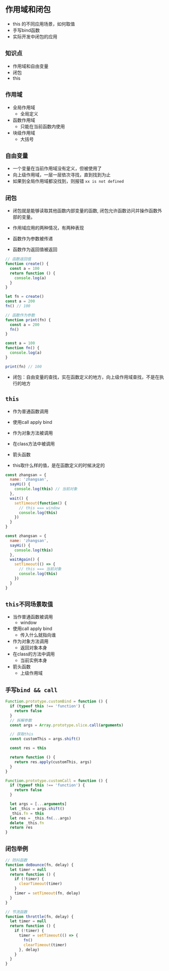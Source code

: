 # `作用域和闭包`

* this 的不同应用场景，如何取值
* 手写bind函数
* 实际开发中闭包的应用

## `知识点`

* 作用域和自由变量
* 闭包
* this

## `作用域`

* 全局作用域
  * 全局定义
* 函数作用域
  * 只能在当前函数内使用
* 块级作用域
  * 大括号

## `自由变量`

* 一个变量在当前作用域没有定义，但被使用了
* 向上级作用域，一层一层依次寻找，直到找到为止
* 如果到全局作用域都没找到，则报错 `xx is not defined`

## `闭包`

* 闭包就是能够读取其他函数内部变量的函数, 闭包允许函数访问并操作函数外部的变量。

* 作用域应用的两种情况，有两种表现
* 函数作为参数被传递
* 函数作为返回值被返回

```js
// 函数返回值
function create() {
  const a = 100
  return function () {
    console.log(a)
  }
}

let fn = create()
const a = 200
fn() // 100

// 函数作为参数
function print(fn) {
  const a = 200
  fn()
}

const a = 100
function fn() {
  console.log(a)
}

print(fn) // 100
```
  
* 闭包：自由变量的查找，实在函数定义的地方，向上级作用域查找，不是在执行的地方

## `this`

* 作为普通函数调用
* 使用call apply bind
* 作为对象方法被调用
* 在class方法中被调用
* 箭头函数

* this取什么样的值，是在函数定义的时候决定的

```javascript
const zhangsan = {
  name: 'zhangsan',
  sayHi() {
    console.log(this) // 当前对象
  },
  wait() {
    setTimeout(function() {
      // this === window
      console.log(this)
    })
  }
}

const zhangsan = {
  name: 'zhangsan',
  sayHi() {
    console.log(this)
  },
  waitAgain() {
    setTimeout(() => {
      // this === 当前对象
      console.log(this)
    })
  }
}
```

## `this不同场景取值`

* 当作普通函数被调用
  * window
* 使用call apply bind
  * 传入什么就指向谁
* 作为对象方法调用
  * 返回对象本身
* 在class的方法中调用
  * 当前实例本身
* 箭头函数
  * 上级作用域

## `手写bind && call`

```js
Function.prototype.customBind = function () {
  if (typeof this !== 'function') {
    return false
  }
  // 拆解参数
  const args = Array.prototype.slice.call(arguments)

  // 获取this
  const customThis = args.shift()

  const res = this

  return function () {
    return res.apply(customThis, args)
  }
}

Function.prototype.customCall = function () {
  if (typeof this !== 'function') {
    return false
  }

  let args = [...arguments]
  let _this = args.shift()
  _this.fn = this
  let res = _this.fn(...args)
  delete _this.fn
  return res
}
```

## `闭包举例`

```js
// 防抖函数
function deBounce(fn, delay) {
  let timer = null
  return function () {
    if (!timer) {
      clearTimeout(timer)
    }
    timer = setTimeout(fn, delay)
  }
}

// 节流函数
function throttle(fn, delay) {
  let timer = null
  return function () {
    if (!timer) {
      timer = setTimeout(() => {
        fn()
        clearTimeout(timer)
      }, delay)
    }
  }
}
```
